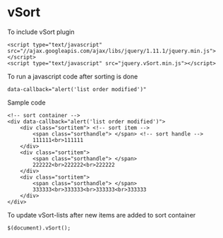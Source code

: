 # vSort

To include vSort plugin

    <script type="text/javascript" src="//ajax.googleapis.com/ajax/libs/jquery/1.11.1/jquery.min.js"></script>
    <script type="text/javascript" src="jquery.vSort.min.js"></script>

To run a javascript code after sorting is done

    data-callback="alert('list order modified')"
 
Sample code

    <!-- sort container -->
    <div data-callback="alert('list order modified')">
        <div class="sortitem"> <!-- sort item -->
            <span class="sorthandle"> </span> <!-- sort handle -->
            111111<br>111111
        </div>
        <div class="sortitem">
            <span class="sorthandle"> </span>
            222222<br>222222<br>222222
        </div>
        <div class="sortitem">
            <span class="sorthandle"> </span>
            333333<br>333333<br>333333<br>333333
        </div>
    </div>

To update vSort-lists after new items are added to sort container

    $(document).vSort();

